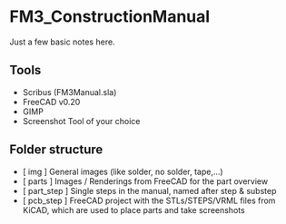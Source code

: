 # FM3_ConstructionManual

Just a few basic notes here.

## Tools

* Scribus (FM3Manual.sla)
* FreeCAD v0.20
* GIMP
* Screenshot Tool of your choice

## Folder structure

- [ img ] General images (like solder, no solder, tape,...)
- [ parts ] Images / Renderings from FreeCAD for the part overview
- [ part_step ] Single steps in the manual, named after step & substep
- [ pcb_step ] FreeCAD project with the STLs/STEPS/VRML files from KiCAD, which are used to place parts and take screenshots

